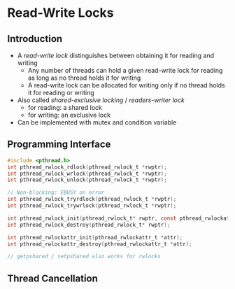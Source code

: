 # Read-Write Locks

## Introduction

* A _read-write lock_ distinguishes between obtaining it for reading and writing
    * Any number of threads can hold a given read-write lock for reading as long as no thread holds it for writing
    * A read-write lock can be allocated for writing only if no thread holds it for reading or writing
* Also called *shared-exclusive locking* / *readers-writer lock*
    * for reading: a shared lock
    * for writing: an exclusive lock
* Can be implemented with mutex and condition variable
  
## Programming Interface

```c
#include <pthread.h>
int pthread_rwlock_rdlock(pthread_rwlock_t *rwptr);
int pthread_rwlock_wrlock(pthread_rwlock_t *rwptr);
int pthread_rwlock_unlock(pthread_rwlock_t *rwptr);

// Non-blocking: EBUSY on error
int pthread_rwlock_tryrdlock(pthread_rwlock_t *rwptr);
int pthread_rwlock_trywrlock(pthread_rwlock_t *rwptr);

int pthread_rwlock_init(pthread_rwlock_t* rwptr, const pthread_rwlockattr_t *attr);
int pthread_rwlock_destroy(pthread_rwlock_t* rwptr);

int pthread_rwlockattr_init(pthread_rwlockattr_t *attr);
int pthread_rwlockattr_destroy(pthread_rwlockattr_t *attr);

// getpshared / setpshared also works for rwlocks
```
## Thread Cancellation



